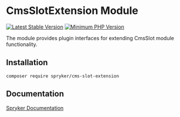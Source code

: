 # CmsSlotExtension Module
[![Latest Stable Version](https://poser.pugx.org/spryker/cms-slot-extension/v/stable.svg)](https://packagist.org/packages/spryker/cms-slot-extension)
[![Minimum PHP Version](https://img.shields.io/badge/php-%3E%3D%208.3-8892BF.svg)](https://php.net/)

The module provides plugin interfaces for extending CmsSlot module functionality.

## Installation

```
composer require spryker/cms-slot-extension
```

## Documentation

[Spryker Documentation](https://docs.spryker.com)
